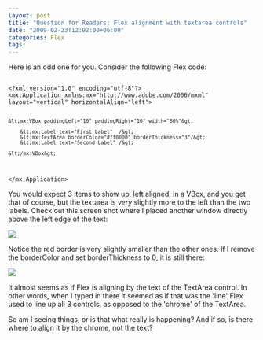 ```yaml
---
layout: post
title: "Question for Readers: Flex alignment with textarea controls"
date: "2009-02-23T12:02:00+06:00"
categories: Flex 
tags: 
---
```


Here is an odd one for you. Consider the following Flex code:

<code>
&lt;?xml version="1.0" encoding="utf-8"?&gt;
&lt;mx:Application xmlns:mx="http://www.adobe.com/2006/mxml" layout="vertical" horizontalAlign="left"&gt;
	
	&lt;mx:VBox paddingLeft="10" paddingRight="10" width="80%"&gt;
		
		&lt;mx:Label text="First Label"  /&gt;
		&lt;mx:TextArea borderColor="#ff0000" borderThickness="3"/&gt;
		&lt;mx:Label text="Second Label" /&gt;

	&lt;/mx:VBox&gt;
	
&lt;/mx:Application&gt;
</code>

You would expect 3 items to show up, left aligned, in a VBox, and you get that of course, but the textarea is <i>very</i> slightly more to the left than the two labels. Check out this screen shot where I placed another window directly above the left edge of the text:

<img src="https://static.raymondcamden.com/images//Picture 141.png">

Notice the red border is very slightly smaller than the other ones. If I remove the borderColor and set borderThickness to 0, it is still there:

<img src="https://static.raymondcamden.com/images/cfjedi//Picture 221.png">

It almost seems as if Flex is aligning by the text of the TextArea control. In other words, when I typed in there it seemed as if that was the 'line' Flex used to line up all 3 controls, as opposed to the 'chrome' of the TextArea.

So am I seeing things, or is that what really is happening? And if so, is there where to align it by the chrome, not the text?
